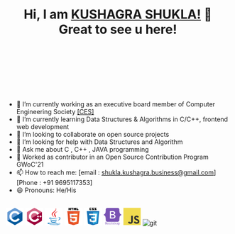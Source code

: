 <h1 align="center">Hi, I am <a href="https://www.linkedin.com/in/kushagra-shukla-0672b8208/">KUSHAGRA SHUKLA!</a> 👋 Great to see u here!</h1>
<br>
<p align="left"> <img src="https://komarev.com/ghpvc/?username=SHUKLA-KUSHAGRA&label=Profile%20views&color=0e75b6&style=flat" alt="" /> </p>
<p align="left"> <a href="https://github.com/ryo-ma/github-profile-trophy"><img src="https://github-profile-trophy.vercel.app/?username=SHUKLA-KUSHAGRA" alt="" /></a> </p>
<br>

- 🔭 I’m currently working as an executive board member of Computer Engineering Society [[CES]](https://www.linkedin.com/company/cesmmmut/)
- 🌱 I’m currently learning Data Structures & Algorithms in C/C++, frontend web development
- 👯 I’m looking to collaborate on open source projects
- 🤔 I’m looking for help with Data Structures and Algorithm
- 💬 Ask me about C , C++ , JAVA programming
- 🔭 Worked as contributor in an Open Source Contribution Program GWoC'21
- 📫 How to reach me: [email : shukla.kushagra.business@gmail.com] [Phone : +91 9695117353]
- 😄 Pronouns: He/His
<br><br>
<p><img src="https://raw.githubusercontent.com/devicons/devicon/master/icons/c/c-original.svg" alt="C" width="40" height="40"/>
<img src="https://raw.githubusercontent.com/devicons/devicon/master/icons/cplusplus/cplusplus-original.svg" alt="C++" width="40" height="40"/>
<img src="https://raw.githubusercontent.com/devicons/devicon/master/icons/java/java-original.svg" alt="JAVA" width="40" height="40"/>
  <img src="https://raw.githubusercontent.com/devicons/devicon/master/icons/html5/html5-original-wordmark.svg" alt="HTML5" width="40" height="40"/>
<img src="https://raw.githubusercontent.com/devicons/devicon/master/icons/css3/css3-original-wordmark.svg" alt="CSS3" width="40" height="40"/>
<img src="https://raw.githubusercontent.com/devicons/devicon/master/icons/bootstrap/bootstrap-plain-wordmark.svg" alt="bootstrap" width="40" height="40"/>
<img src="https://raw.githubusercontent.com/devicons/devicon/master/icons/javascript/javascript-original.svg" alt="Javascript" width="40" height="40"/>
<img src="https://www.vectorlogo.zone/logos/git-scm/git-scm-icon.svg" alt="git" width="40" height="40"/></p>
<p><img align="left" src="https://github-readme-stats.vercel.app/api/top-langs?username=SHUKLA-KUSHAGRA&show_icons=true&locale=en&layout=compact" alt="" /></p>
